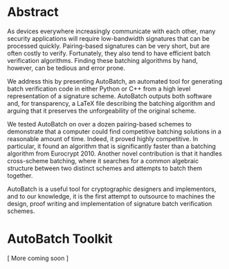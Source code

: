 Abstract
========

As devices everywhere increasingly communicate with each other, many security applications will require low-bandwidth signatures that can be processed quickly. Pairing-based signatures can be very short, but are often costly to verify. Fortunately, they also tend to have efficient batch verification algorithms. Finding these batching algorithms by hand, however, can be tedious and error prone.

We address this by presenting AutoBatch, an automated tool for generating batch verification code in either Python or C++ from a high level representation of a signature scheme. AutoBatch outputs both software and, for transparency, a LaTeX file describing the batching algorithm and arguing that it preserves the unforgeability of the original scheme.

We tested AutoBatch on over a dozen pairing-based schemes to demonstrate that a computer could find competitive batching solutions in a reasonable amount of time. Indeed, it proved highly competitive. In particular, it found an algorithm that is significantly faster than a batching algorithm from Eurocrypt 2010. Another novel contribution is that it handles cross-scheme batching, where it searches for a common algebraic structure between two distinct schemes and attempts to batch them together.

AutoBatch is a useful tool for cryptographic designers and implementors, and to our knowledge, it is the first attempt to outsource to machines the design, proof writing and implementation of signature batch verification schemes.

AutoBatch Toolkit
=================

[ More coming soon ]
